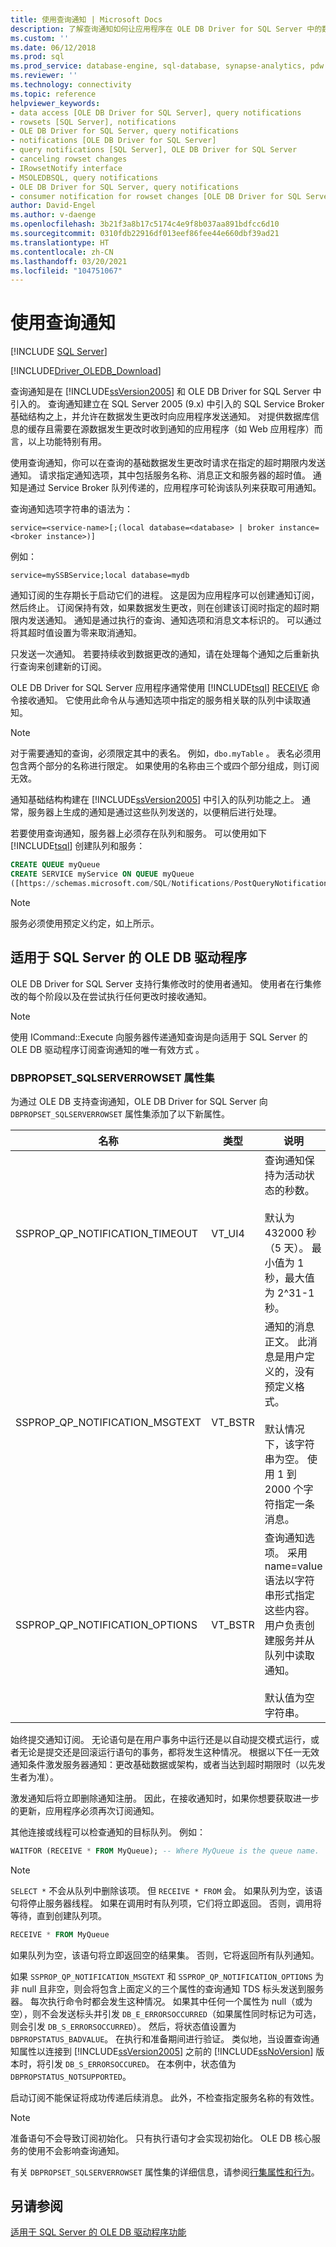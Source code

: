 ```yaml
---
title: 使用查询通知 | Microsoft Docs
description: 了解查询通知如何让应用程序在 OLE DB Driver for SQL Server 中的数据发生更改时收到通知。
ms.custom: ''
ms.date: 06/12/2018
ms.prod: sql
ms.prod_service: database-engine, sql-database, synapse-analytics, pdw
ms.reviewer: ''
ms.technology: connectivity
ms.topic: reference
helpviewer_keywords:
- data access [OLE DB Driver for SQL Server], query notifications
- rowsets [SQL Server], notifications
- OLE DB Driver for SQL Server, query notifications
- notifications [OLE DB Driver for SQL Server]
- query notifications [SQL Server], OLE DB Driver for SQL Server
- canceling rowset changes
- IRowsetNotify interface
- MSOLEDBSQL, query notifications
- OLE DB Driver for SQL Server, query notifications
- consumer notification for rowset changes [OLE DB Driver for SQL Server]
author: David-Engel
ms.author: v-daenge
ms.openlocfilehash: 3b21f3a8b17c5174c4e9f8b037aa891bdfcc6d10
ms.sourcegitcommit: 0310fdb22916df013eef86fee44e660dbf39ad21
ms.translationtype: HT
ms.contentlocale: zh-CN
ms.lasthandoff: 03/20/2021
ms.locfileid: "104751067"
---
```

# <a name="working-with-query-notifications"></a>使用查询通知

[!INCLUDE [SQL Server](../../../includes/applies-to-version/sqlserver.md)]

[!INCLUDE[Driver_OLEDB_Download](../../../includes/driver_oledb_download.md)]

查询通知是在 [!INCLUDE[ssVersion2005](../../../includes/ssversion2005-md.md)] 和 OLE DB Driver for SQL Server 中引入的。 查询通知建立在 SQL Server 2005 (9.x) 中引入的 SQL Service Broker 基础结构之上，并允许在数据发生更改时向应用程序发送通知。 对提供数据库信息的缓存且需要在源数据发生更改时收到通知的应用程序（如 Web 应用程序）而言，以上功能特别有用。

使用查询通知，你可以在查询的基础数据发生更改时请求在指定的超时期限内发送通知。 请求指定通知选项，其中包括服务名称、消息正文和服务器的超时值。 通知是通过 Service Broker 队列传递的，应用程序可轮询该队列来获取可用通知。

查询通知选项字符串的语法为：

`service=<service-name>[;(local database=<database> | broker instance=<broker instance>)]`

 例如：

`service=mySSBService;local database=mydb`

通知订阅的生存期长于启动它们的进程。 这是因为应用程序可以创建通知订阅，然后终止。 订阅保持有效，如果数据发生更改，则在创建该订阅时指定的超时期限内发送通知。 通知是通过执行的查询、通知选项和消息文本标识的。 可以通过将其超时值设置为零来取消通知。

只发送一次通知。 若要持续收到数据更改的通知，请在处理每个通知之后重新执行查询来创建新的订阅。

OLE DB Driver for SQL Server 应用程序通常使用 [!INCLUDE[tsql](../../../includes/tsql-md.md)] [RECEIVE](../../../t-sql/statements/receive-transact-sql.md) 命令接收通知。 它使用此命令从与通知选项中指定的服务相关联的队列中读取通知。

> [!NOTE]
> 对于需要通知的查询，必须限定其中的表名。 例如，`dbo.myTable` 。 表名必须用包含两个部分的名称进行限定。 如果使用的名称由三个或四个部分组成，则订阅无效。

通知基础结构构建在 [!INCLUDE[ssVersion2005](../../../includes/ssversion2005-md.md)] 中引入的队列功能之上。 通常，服务器上生成的通知是通过这些队列发送的，以便稍后进行处理。

若要使用查询通知，服务器上必须存在队列和服务。 可以使用如下 [!INCLUDE[tsql](../../../includes/tsql-md.md)] 创建队列和服务：

```sql
CREATE QUEUE myQueue
CREATE SERVICE myService ON QUEUE myQueue
([https://schemas.microsoft.com/SQL/Notifications/PostQueryNotification])
```

> [!NOTE]
> 服务必须使用预定义约定，如上所示。

## <a name="ole-db-driver-for-sql-server"></a>适用于 SQL Server 的 OLE DB 驱动程序

OLE DB Driver for SQL Server 支持行集修改时的使用者通知。 使用者在行集修改的每个阶段以及在尝试执行任何更改时接收通知。

> [!NOTE]
> 使用 ICommand::Execute 向服务器传递通知查询是向适用于 SQL Server 的 OLE DB 驱动程序订阅查询通知的唯一有效方式  。

### <a name="dbpropset_sqlserverrowset-property-set"></a>DBPROPSET_SQLSERVERROWSET 属性集

为通过 OLE DB 支持查询通知，OLE DB Driver for SQL Server 向 `DBPROPSET_SQLSERVERROWSET` 属性集添加了以下新属性。

|名称|类型|说明|
|----------|----------|-----------------|
|SSPROP_QP_NOTIFICATION_TIMEOUT|VT_UI4|查询通知保持为活动状态的秒数。<br /><br /> 默认为 432000 秒（5 天）。 最小值为 1 秒，最大值为 2^31-1 秒。|
|SSPROP_QP_NOTIFICATION_MSGTEXT|VT_BSTR|通知的消息正文。 此消息是用户定义的，没有预定义格式。<br /><br /> 默认情况下，该字符串为空。 使用 1 到 2000 个字符指定一条消息。|
|SSPROP_QP_NOTIFICATION_OPTIONS|VT_BSTR|查询通知选项。 采用 name=value 语法以字符串形式指定这些内容。 用户负责创建服务并从队列中读取通知。<br /><br /> 默认值为空字符串。|

始终提交通知订阅。 无论语句是在用户事务中运行还是以自动提交模式运行，或者无论是提交还是回滚运行语句的事务，都将发生这种情况。 根据以下任一无效通知条件激发服务器通知：更改基础数据或架构，或者当达到超时期限时（以先发生者为准）。 

激发通知后将立即删除通知注册。 因此，在接收通知时，如果你想要获取进一步的更新，应用程序必须再次订阅通知。

其他连接或线程可以检查通知的目标队列。 例如：

```sql
WAITFOR (RECEIVE * FROM MyQueue); -- Where MyQueue is the queue name.
```

> [!NOTE]
> `SELECT *` 不会从队列中删除该项。 但 `RECEIVE * FROM` 会。 如果队列为空，该语句将停止服务器线程。 如果在调用时有队列项，它们将立即返回。 否则，调用将等待，直到创建队列项。

```sql
RECEIVE * FROM MyQueue
```

如果队列为空，该语句将立即返回空的结果集。 否则，它将返回所有队列通知。

如果 `SSPROP_QP_NOTIFICATION_MSGTEXT` 和 `SSPROP_QP_NOTIFICATION_OPTIONS` 为非 null 且非空，则会将包含上面定义的三个属性的查询通知 TDS 标头发送到服务器。 每次执行命令时都会发生这种情况。 如果其中任何一个属性为 null（或为空），则不会发送标头并引发 `DB_E_ERRORSOCCURRED`（如果属性同时标记为可选，则会引发 `DB_S_ERRORSOCCURRED`）。 然后，将状态值设置为 `DBPROPSTATUS_BADVALUE`。 在执行和准备期间进行验证。 类似地，当设置查询通知属性以连接到 [!INCLUDE[ssVersion2005](../../../includes/ssversion2005-md.md)] 之前的 [!INCLUDE[ssNoVersion](../../../includes/ssnoversion-md.md)] 版本时，将引发 `DB_S_ERRORSOCCURED`。 在本例中，状态值为 `DBPROPSTATUS_NOTSUPPORTED`。

启动订阅不能保证将成功传递后续消息。 此外，不检查指定服务名称的有效性。

> [!NOTE]
> 准备语句不会导致订阅初始化。 只有执行语句才会实现初始化。 OLE DB 核心服务的使用不会影响查询通知。

有关 `DBPROPSET_SQLSERVERROWSET` 属性集的详细信息，请参阅[行集属性和行为](../../oledb/ole-db-rowsets/rowset-properties-and-behaviors.md)。

## <a name="see-also"></a>另请参阅

[适用于 SQL Server 的 OLE DB 驱动程序功能](../../oledb/features/oledb-driver-for-sql-server-features.md)

